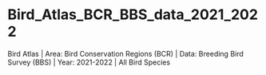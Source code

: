 # Bird_Atlas_BCR_BBS_data_2021_2022
Bird Atlas | Area: Bird Conservation Regions (BCR) | Data: Breeding Bird Survey (BBS) | Year: 2021-2022 | All Bird Species
